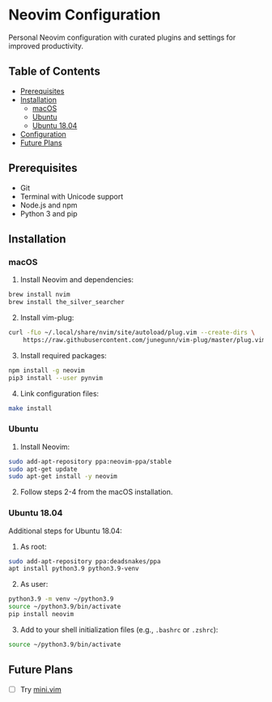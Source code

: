 # Neovim Configuration

Personal Neovim configuration with curated plugins and settings for improved productivity.

## Table of Contents

- [Prerequisites](#prerequisites)
- [Installation](#installation)
  - [macOS](#macos)
  - [Ubuntu](#ubuntu)
  - [Ubuntu 18.04](#ubuntu-1804)
- [Configuration](#configuration)
- [Future Plans](#future-plans)

## Prerequisites

- Git
- Terminal with Unicode support
- Node.js and npm
- Python 3 and pip

## Installation

### macOS

1. Install Neovim and dependencies:

```bash
brew install nvim
brew install the_silver_searcher
```

2. Install vim-plug:

```bash
curl -fLo ~/.local/share/nvim/site/autoload/plug.vim --create-dirs \
    https://raw.githubusercontent.com/junegunn/vim-plug/master/plug.vim
```

3. Install required packages:

```bash
npm install -g neovim
pip3 install --user pynvim
```

4. Link configuration files:

```bash
make install
```

### Ubuntu

1. Install Neovim:

```bash
sudo add-apt-repository ppa:neovim-ppa/stable
sudo apt-get update
sudo apt-get install -y neovim
```

2. Follow steps 2-4 from the macOS installation.

### Ubuntu 18.04

Additional steps for Ubuntu 18.04:

1. As root:

```bash
sudo add-apt-repository ppa:deadsnakes/ppa
apt install python3.9 python3.9-venv
```

2. As user:

```bash
python3.9 -m venv ~/python3.9
source ~/python3.9/bin/activate
pip install neovim
```

3. Add to your shell initialization files (e.g., `.bashrc` or `.zshrc`):

```bash
source ~/python3.9/bin/activate
```


## Future Plans

- [ ] Try [mini.vim](https://github.com/echasnovski/mini.nvim)
